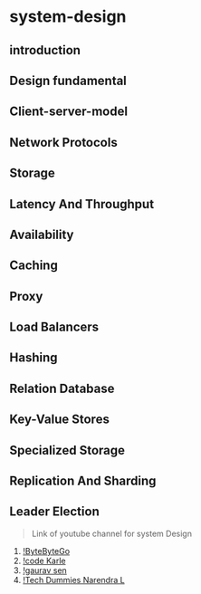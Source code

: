 # system-design
## introduction
## Design fundamental
## Client-server-model
## Network Protocols
## Storage
## Latency And Throughput
## Availability
## Caching
## Proxy
## Load Balancers
## Hashing
## Relation Database
## Key-Value Stores
## Specialized Storage
## Replication And Sharding
## Leader Election

> Link of youtube channel for system Design

1. [!ByteByteGo](https://www.youtube.com/@ByteByteGo)
2. [!code Karle](https://www.youtube.com/@codeKarle)
3. [!gaurav sen](https://www.youtube.com/@gkcs)
4. [!Tech Dummies Narendra L](https://www.youtube.com/@TechDummiesNarendraL)
